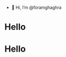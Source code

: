 - 👋 Hi, I’m @foramghaghra

<!DOCTYPE html>
<html lang="en">
  <body>
    <h1 style="font-color: red;">Hello</h1>
    <h1 color="red">Hello</h1>
  </body>
  </html>

